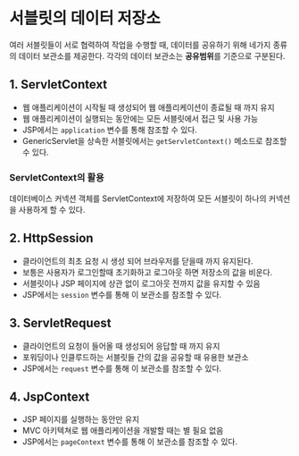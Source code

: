 # 서블릿의 데이터 저장소

여러 서블릿들이 서로 협력하여 작업을 수행할 때, 데이터를 공유하기 위해 네가지 종류의 데이터 보관소를 제공한다. 각각의 데이터 보관소는 **공유범위**를 기준으로 구분된다.

## 1. ServletContext
- 웹 애플리케이션이 시작될 때 생성되어 웹 애플리케이션이 종료될 때 까지 유지
- 웹 애플리케이션이 실행되는 동안에는 모든 서블릿에서 접근 및 사용 가능
- JSP에서는 `application` 변수를 통해 참조할 수 있다.
- GenericServlet을 상속한 서블릿에서는 `getServletContext()` 메소드로 참조할 수 있다.


### ServletContext의 활용
데이터베이스 커넥션 객체를 ServletContext에 저장하여 모든 서블릿이 하나의 커넥션을 사용하게 할 수 있다.

## 2. HttpSession
- 클라이언트의 최초 요청 시 생성 되어 브라우저를 닫을때 까지 유지된다.
- 보틍은 사용자가 로그인할때 초기화하고 로그아웃 하면 저장소의 값을 비운다.
- 서블릿이나 JSP 페이지에 상관 없이 로그아웃 전까지 값을 유지할 수 있음
- JSP에서는 `session` 변수를 통해 이 보관소를 참조할 수 있다.

## 3. ServletRequest
- 클라이언트의 요청이 들어올 때 생성되어 응답할 때 까지 유지
- 포워딩이나 인클루드하는 서블릿들 간의 값을 공유할 때 유용한 보관소
- JSP에서는 `request` 변수를 통해 이 보관소를 참조할 수 있다.

## 4. JspContext
- JSP 페이지를 실행하는 동안만 유지
- MVC 아키텍쳐로 웹 애플리케이션을 개발할 때는 별 필요 없음
- JSP에서는 `pageContext` 변수를 통해 이 보관소를 참조할 수 있다.